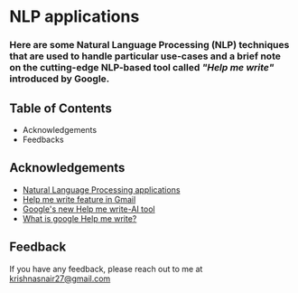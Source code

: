 # NLP applications

### Here are some Natural Language Processing (NLP) techniques that are used to handle particular use-cases and a brief note on the cutting-edge NLP-based tool called ***"Help me write"*** introduced by Google.


## Table of Contents
- Acknowledgements
- Feedbacks

## Acknowledgements

 - [Natural Language Processing applications](https://monkeylearn.com/blog/natural-language-processing-applications/)
 - [Help me write feature in Gmail](https://www.marktechpost.com/2023/05/14/google-just-announced-help-me-write-feature-in-gmail-ai-creates-an-email-with-just-one-line-prompt/)
 - [Google's new Help me write-AI tool](https://indianexpress.com/article/technology/artificial-intelligence/googles-new-help-me-write-ai-tool-8609895/)
 - [What is google Help me write?](https://openaimaster.com/what-is-google-help-me-write/)


## Feedback

If you have any feedback, please reach out to me at krishnasnair27@gmail.com
